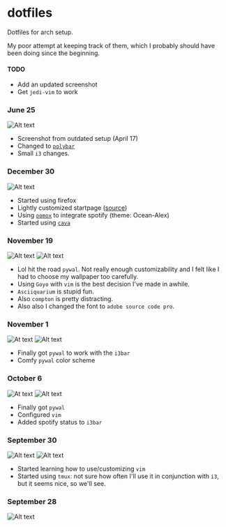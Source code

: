 # dotfiles
Dotfiles for arch setup. 

My poor attempt at keeping track of them, which I probably should have been doing since the beginning. 

#### TODO
* Add an updated screenshot
* Get `jedi-vim` to work

### June 25

![Alt text](screenshots/latex_workin_apr17.png?raw=True)

* Screenshot from outdated setup (April 17)
* Changed to [`polybar`](https://github.com/jaagr/polybar)
* Small `i3` changes.

### December 30

![Alt text](screenshots/dec30_setup.png?raw=True)

* Started using firefox
* Lightly customized startpage ([source](https://github.com/damienstewart/Startpages))
* Using [`oomox`](https://github.com/actionless/oomox) to integrate spotify (theme: Ocean-Alex)
* Started using [`cava`](https://github.com/karlstav/cava)

### November 19

![Alt text](screenshots/nov19_setup.png?raw=True)
![Alt text](screenshots/nov19_clean_setup.png?raw=True)

* Lol hit the road `pywal`. Not really enough customizability and I felt like I had to choose my wallpaper too carefully.
* Using `Goyo` with `vim` is the best decision I've made in awhile.
* `Asciiquarium` is stupid fun.
* Also `compton` is pretty distracting.
* Also also I changed the font to `adobe source code pro`.

### November 1

![At text](screenshots/nov1_setup2.png?raw=True)
![Alt text](screenshots/nov1_setup_clean.png?raw=True)

* Finally got `pywal` to work with the `i3bar`
* Comfy `pywal` color scheme

### October 6

![At text](screenshots/oct6_setup.png?raw=True)
![Alt text](screenshots/oct6_setup_clean.png?raw=True)

* Finally got `pywal`
* Configured `vim`
* Added spotify status to `i3bar`

### September 30

![Alt text](screenshots/sept30_setup.png?raw=true)
![Alt text](screenshots/sept30_setup_clean.png?raw=true)


* Started learning how to use/customizing `vim`
* Started using `tmux`: not sure how often I'll use it in conjunction with `i3`, but it seems nice, so we'll see.


### September 28

![Alt text](screenshots/sept28_setup.png?raw=true)
